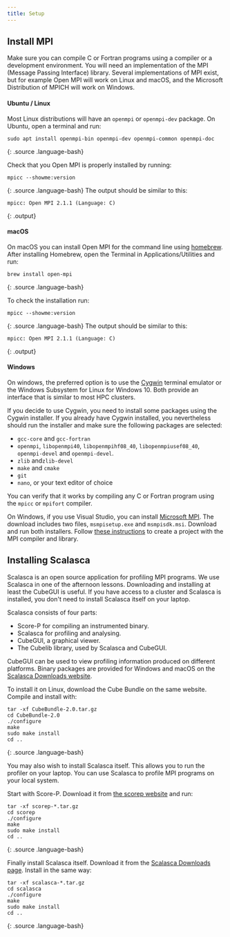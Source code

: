 ```yaml
---
title: Setup
---
```


## Install MPI

Make sure you can compile C or Fortran programs using a compiler or a development environment.
You will need an implementation of the MPI (Message Passing Interface) library. Several implementations
of MPI exist, but for example Open MPI will work on Linux and macOS, and the Microsoft Distribution of
MPICH will work on Windows.

#### Ubuntu / Linux
Most Linux distributions will have an `openmpi` or `openmpi-dev` package.
On Ubuntu, open a terminal and run:
```
sudo apt install openmpi-bin openmpi-dev openmpi-common openmpi-doc
```
{: .source .language-bash}

Check that you Open MPI is properly installed by running:
```
mpicc --showme:version
```
{: .source .language-bash}
The output should be similar to this:
```
mpicc: Open MPI 2.1.1 (Language: C)
```
{: .output}

#### macOS
On macOS you can install Open MPI for the command line using [homebrew](https://brew.sh).
After installing Homebrew, open the Terminal in Applications/Utilities and run:
```
brew install open-mpi
```
{: .source .language-bash}

To check the installation run:
```
mpicc --showme:version
```
{: .source .language-bash}
The output should be similar to this:
```
mpicc: Open MPI 2.1.1 (Language: C)
```
{: .output}


#### Windows
On windows, the preferred option is to use the
[Cygwin](https://www.cygwin.com/)
terminal emulator or the Windows Subsystem for 
Linux for Windows 10. 
Both provide an interface that is
similar to most HPC clusters.

If you decide to use Cygwin, you need to install some
packages using the Cygwin installer.
If you already have Cygwin installed, you nevertheless
should run the installer and make sure the following packages
are selected:
 * `gcc-core` and `gcc-fortran`
 * `openmpi`, `libopenmpi40`, `libopenmpihf08_40`, `libopenmpiusef08_40`, `openmpi-devel` and `openmpi-devel`.
 * `zlib` and`zlib-devel`
 * `make` and `cmake`
 * `git`
 * `nano`, or your text editor of choice

You can verify that it works by compiling any C or Fortran program using the `mpicc` or `mpifort` compiler.

On Windows, if you use Visual Studio, you can install
[Microsoft MPI](https://docs.microsoft.com/en-us/message-passing-interface/microsoft-mpi).
The download includes two files, `msmpisetup.exe` and `msmpisdk.msi`. Download and run both installers.
Follow [these instructions](https://blogs.technet.microsoft.com/windowshpc/2015/02/02/how-to-compile-and-run-a-simple-ms-mpi-program/)
to create a project with the MPI compiler and library.


## Installing Scalasca

Scalasca is an open source application for profiling MPI programs.
We use Scalasca in one of the afternoon lessons.
Downloading and installing at least the CubeGUI is useful.
If you have access to a cluster and Scalasca is installed, you don't
need to install Scalasca itself on your laptop.

Scalasca consists of four parts:
* Score-P for compiling an instrumented binary.
* Scalasca for profiling and analysing.
* CubeGUI, a graphical viewer.
* The Cubelib library, used by Scalasca and CubeGUI.

CubeGUI can be used to view profiling information produced on different platforms.
Binary packages are provided for Windows and macOS on the [Scalasca Downloads website](http://www.scalasca.org/software/cube-4.x/download.html).

To install it on Linux, download the Cube Bundle on the same website.
Compile and install with:
~~~
tar -xf CubeBundle-2.0.tar.gz
cd CubeBundle-2.0
./configure
make
sudo make install
cd ..
~~~
{: .source .language-bash}


You may also wish to install Scalasca itself. This allows you to run the profiler on your laptop. You can use Scalasca to profile MPI programs on your local system.

Start with Score-P. Download it from [the scorep website](https://www.vi-hps.org/projects/score-p/) and run:
~~~
tar -xf scorep-*.tar.gz
cd scorep
./configure
make
sudo make install
cd ..
~~~
{: .source .language-bash}


Finally install Scalasca itself. Download it from the [Scalasca Downloads page](http://www.scalasca.org/software/cube-4.x/download.html).
Install in the same way:
~~~
tar -xf scalasca-*.tar.gz
cd scalasca
./configure
make
sudo make install
cd ..
~~~
{: .source .language-bash}
